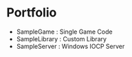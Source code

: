 # Portfolio

* SampleGame : Single Game Code
* SampleLibrary : Custom Library
* SampleServer : Windows IOCP Server
